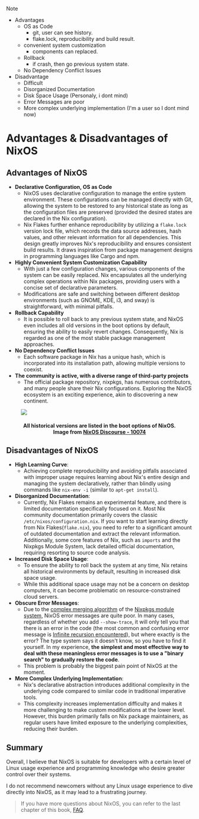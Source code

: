 > [!note]
> - Advantages
> 	- OS as Code
>	 	- git, user can see history.
>	 	- flake.lock, reproducibility and build result.
> 	- convenient system customization
> 		- components can replaced.
> 	- Rollback
> 		- if crash, then go previous system state.
> 	- No Dependency Conflict Issues
> - Disadvantage
> 	- Difficult
> 	- Disorganized Documentation
> 	- Disk Space Usage (Personaly, i dont mind)
> 	- Error Messages are poor
>	- More complex underlying implementation (I'm a user so I dont mind now)

# Advantages & Disadvantages of NixOS

## Advantages of NixOS

- **Declarative Configuration, OS as Code**
  - NixOS uses declarative configuration to manage the entire system environment. These
    configurations can be managed directly with Git, allowing the system to be restored to
    any historical state as long as the configuration files are preserved (provided the
    desired states are declared in the Nix configuration).
  - Nix Flakes further enhance reproducibility by utilizing a `flake.lock` version lock
    file, which records the data source addresses, hash values, and other relevant
    information for all dependencies. This design greatly improves Nix's reproducibility
    and ensures consistent build results. It draws inspiration from package management
    designs in programming languages like Cargo and npm.
- **Highly Convenient System Customization Capability**
  - With just a few configuration changes, various components of the system can be easily
    replaced. Nix encapsulates all the underlying complex operations within Nix packages,
    providing users with a concise set of declarative parameters.
  - Modifications are safe and switching between different desktop environments (such as
    GNOME, KDE, i3, and sway) is straightforward, with minimal pitfalls.
- **Rollback Capability**
  - It is possible to roll back to any previous system state, and NixOS even includes all
    old versions in the boot options by default, ensuring the ability to easily revert
    changes. Consequently, Nix is regarded as one of the most stable package management
    approaches.
- **No Dependency Conflict Issues**
  - Each software package in Nix has a unique hash, which is incorporated into its
    installation path, allowing multiple versions to coexist.
- **The community is active, with a diverse range of third-party projects**
  - The official package repository, nixpkgs, has numerous contributors, and many people
    share their Nix configurations. Exploring the NixOS ecosystem is an exciting
    experience, akin to discovering a new continent.

<figure>
  <img src="/nixos-bootloader.avif">
  <figcaption>
    <h4 align="center">
      All historical versions are listed in the boot options of NixOS. <br>
      Image from
      <a href="https://discourse.nixos.org/t/how-to-make-uefis-grub2-menu-the-same-as-bioss-one/10074" target="_blank" rel="noopener noreferrer">
        NixOS Discourse - 10074
      </a>
    </h4>
  </figcaption>
</figure>

## Disadvantages of NixOS

- **High Learning Curve**:
  - Achieving complete reproducibility and avoiding pitfalls associated with improper
    usage requires learning about Nix's entire design and managing the system
    declaratively, rather than blindly using commands like `nix-env -i` (similar to
    `apt-get install`).
- **Disorganized Documentation**:
  - Currently, Nix Flakes remains an experimental feature, and there is limited
    documentation specifically focused on it. Most Nix community documentation primarily
    covers the classic `/etc/nixos/configuration.nix`. If you want to start learning
    directly from Nix Flakes(`flake.nix`), you need to refer to a significant amount of
    outdated documentation and extract the relevant information. Additionally, some core
    features of Nix, such as `imports` and the Nixpkgs Module System, lack detailed
    official documentation, requiring resorting to source code analysis.
- **Increased Disk Space Usage**:
  - To ensure the ability to roll back the system at any time, Nix retains all historical
    environments by default, resulting in increased disk space usage.
  - While this additional space usage may not be a concern on desktop computers, it can
    become problematic on resource-constrained cloud servers.
- **Obscure Error Messages**:
  - Due to the
    [complex merging algorithm](https://discourse.nixos.org/t/best-resources-for-learning-about-the-nixos-module-system/1177/4)
    of the [Nixpkgs module system](../other-usage-of-flakes/module-system.md), NixOS error
    messages are quite poor. In many cases, regardless of whether you add `--show-trace`,
    it will only tell you that there is an error in the code (the most common and
    confusing error message is
    [Infinite recursion encountered](https://discourse.nixos.org/t/infinite-recursion-encountered-by-making-module-configurable/23508/2)),
    but where exactly is the error? The type system says it doesn't know, so you have to
    find it yourself. In my experience, **the simplest and most effective way to deal with
    these meaningless error messages is to use a "binary search" to gradually restore the
    code**.
  - This problem is probably the biggest pain point of NixOS at the moment.
- **More Complex Underlying Implementation**:
  - Nix's declarative abstraction introduces additional complexity in the underlying code
    compared to similar code in traditional imperative tools.
  - This complexity increases implementation difficulty and makes it more challenging to
    make custom modifications at the lower level. However, this burden primarily falls on
    Nix package maintainers, as regular users have limited exposure to the underlying
    complexities, reducing their burden.

## Summary

Overall, I believe that NixOS is suitable for developers with a certain level of Linux
usage experience and programming knowledge who desire greater control over their systems.

I do not recommend newcomers without any Linux usage experience to dive directly into
NixOS, as it may lead to a frustrating journey.

> If you have more questions about NixOS, you can refer to the last chapter of this book,
> [FAQ](../faq/).
